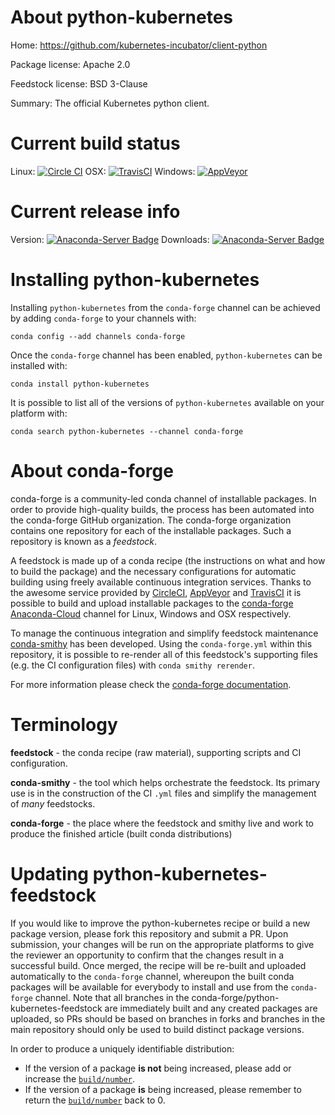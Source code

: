 About python-kubernetes
=======================

Home: https://github.com/kubernetes-incubator/client-python

Package license: Apache 2.0

Feedstock license: BSD 3-Clause

Summary: The official Kubernetes python client.



Current build status
====================

Linux: [![Circle CI](https://circleci.com/gh/conda-forge/python-kubernetes-feedstock.svg?style=shield)](https://circleci.com/gh/conda-forge/python-kubernetes-feedstock)
OSX: [![TravisCI](https://travis-ci.org/conda-forge/python-kubernetes-feedstock.svg?branch=master)](https://travis-ci.org/conda-forge/python-kubernetes-feedstock)
Windows: [![AppVeyor](https://ci.appveyor.com/api/projects/status/github/conda-forge/python-kubernetes-feedstock?svg=True)](https://ci.appveyor.com/project/conda-forge/python-kubernetes-feedstock/branch/master)

Current release info
====================
Version: [![Anaconda-Server Badge](https://anaconda.org/conda-forge/python-kubernetes/badges/version.svg)](https://anaconda.org/conda-forge/python-kubernetes)
Downloads: [![Anaconda-Server Badge](https://anaconda.org/conda-forge/python-kubernetes/badges/downloads.svg)](https://anaconda.org/conda-forge/python-kubernetes)

Installing python-kubernetes
============================

Installing `python-kubernetes` from the `conda-forge` channel can be achieved by adding `conda-forge` to your channels with:

```
conda config --add channels conda-forge
```

Once the `conda-forge` channel has been enabled, `python-kubernetes` can be installed with:

```
conda install python-kubernetes
```

It is possible to list all of the versions of `python-kubernetes` available on your platform with:

```
conda search python-kubernetes --channel conda-forge
```


About conda-forge
=================

conda-forge is a community-led conda channel of installable packages.
In order to provide high-quality builds, the process has been automated into the
conda-forge GitHub organization. The conda-forge organization contains one repository
for each of the installable packages. Such a repository is known as a *feedstock*.

A feedstock is made up of a conda recipe (the instructions on what and how to build
the package) and the necessary configurations for automatic building using freely
available continuous integration services. Thanks to the awesome service provided by
[CircleCI](https://circleci.com/), [AppVeyor](http://www.appveyor.com/)
and [TravisCI](https://travis-ci.org/) it is possible to build and upload installable
packages to the [conda-forge](https://anaconda.org/conda-forge)
[Anaconda-Cloud](http://docs.anaconda.org/) channel for Linux, Windows and OSX respectively.

To manage the continuous integration and simplify feedstock maintenance
[conda-smithy](http://github.com/conda-forge/conda-smithy) has been developed.
Using the ``conda-forge.yml`` within this repository, it is possible to re-render all of
this feedstock's supporting files (e.g. the CI configuration files) with ``conda smithy rerender``.

For more information please check the [conda-forge documentation](https://conda-forge.org/docs/).

Terminology
===========

**feedstock** - the conda recipe (raw material), supporting scripts and CI configuration.

**conda-smithy** - the tool which helps orchestrate the feedstock.
                   Its primary use is in the construction of the CI ``.yml`` files
                   and simplify the management of *many* feedstocks.

**conda-forge** - the place where the feedstock and smithy live and work to
                  produce the finished article (built conda distributions)


Updating python-kubernetes-feedstock
====================================

If you would like to improve the python-kubernetes recipe or build a new
package version, please fork this repository and submit a PR. Upon submission,
your changes will be run on the appropriate platforms to give the reviewer an
opportunity to confirm that the changes result in a successful build. Once
merged, the recipe will be re-built and uploaded automatically to the
`conda-forge` channel, whereupon the built conda packages will be available for
everybody to install and use from the `conda-forge` channel.
Note that all branches in the conda-forge/python-kubernetes-feedstock are
immediately built and any created packages are uploaded, so PRs should be based
on branches in forks and branches in the main repository should only be used to
build distinct package versions.

In order to produce a uniquely identifiable distribution:
 * If the version of a package **is not** being increased, please add or increase
   the [``build/number``](http://conda.pydata.org/docs/building/meta-yaml.html#build-number-and-string).
 * If the version of a package **is** being increased, please remember to return
   the [``build/number``](http://conda.pydata.org/docs/building/meta-yaml.html#build-number-and-string)
   back to 0.